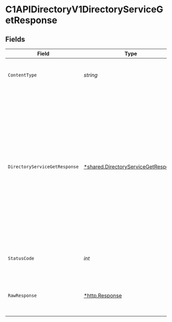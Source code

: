 # C1APIDirectoryV1DirectoryServiceGetResponse


## Fields

| Field                                                                                                                                                                                                             | Type                                                                                                                                                                                                              | Required                                                                                                                                                                                                          | Description                                                                                                                                                                                                       |
| ----------------------------------------------------------------------------------------------------------------------------------------------------------------------------------------------------------------- | ----------------------------------------------------------------------------------------------------------------------------------------------------------------------------------------------------------------- | ----------------------------------------------------------------------------------------------------------------------------------------------------------------------------------------------------------------- | ----------------------------------------------------------------------------------------------------------------------------------------------------------------------------------------------------------------- |
| `ContentType`                                                                                                                                                                                                     | *string*                                                                                                                                                                                                          | :heavy_check_mark:                                                                                                                                                                                                | HTTP response content type for this operation                                                                                                                                                                     |
| `DirectoryServiceGetResponse`                                                                                                                                                                                     | [*shared.DirectoryServiceGetResponse](../../models/shared/directoryservicegetresponse.md)                                                                                                                         | :heavy_minus_sign:                                                                                                                                                                                                | The Directory Service Get Response returns a directory view with a directory and JSONPATHs indicating the<br/> location in the expanded array that items are expanded as indicated by the expand mask in the request. |
| `StatusCode`                                                                                                                                                                                                      | *int*                                                                                                                                                                                                             | :heavy_check_mark:                                                                                                                                                                                                | HTTP response status code for this operation                                                                                                                                                                      |
| `RawResponse`                                                                                                                                                                                                     | [*http.Response](https://pkg.go.dev/net/http#Response)                                                                                                                                                            | :heavy_minus_sign:                                                                                                                                                                                                | Raw HTTP response; suitable for custom response parsing                                                                                                                                                           |